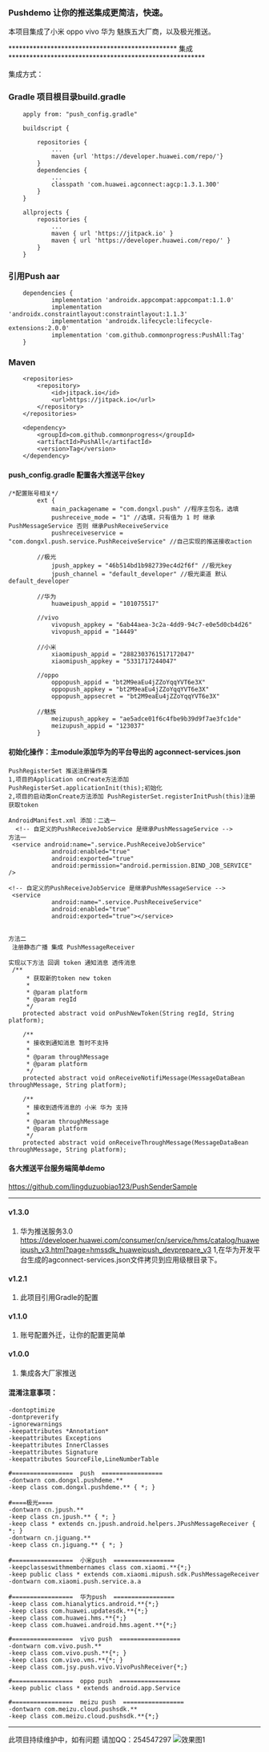 ###  Pushdemo 让你的推送集成更简洁，快速。

本项目集成了小米 oppo vivo 华为 魅族五大厂商，以及极光推送。

************************************************ 集成 ********************************************************

集成方式：

### Gradle 项目根目录build.gradle

```
    apply from: "push_config.gradle"
    
    buildscript {
    
        repositories {
            ...
            maven {url 'https://developer.huawei.com/repo/'}
        }
        dependencies {
            ...
            classpath 'com.huawei.agconnect:agcp:1.3.1.300'
        }
    }
    
 	allprojects {
		repositories {
			...
			maven { url 'https://jitpack.io' }
			maven { url 'https://developer.huawei.com/repo/' }
		}
	}

```
### 引用Push aar 
```
	dependencies {
            implementation 'androidx.appcompat:appcompat:1.1.0'
            implementation 'androidx.constraintlayout:constraintlayout:1.1.3'
            implementation 'androidx.lifecycle:lifecycle-extensions:2.0.0'
	        implementation 'com.github.commonprogress:PushAll:Tag'
	}

```
### Maven

```
	<repositories>
		<repository>
		    <id>jitpack.io</id>
		    <url>https://jitpack.io</url>
		</repository>
	</repositories>

```

```
	<dependency>
	    <groupId>com.github.commonprogress</groupId>
	    <artifactId>PushAll</artifactId>
	    <version>Tag</version>
	</dependency>

```

#### push_config.gradle 配置各大推送平台key
```
/*配置账号相关*/
        ext {
            main_packagename = "com.dongxl.push" //程序主包名，选填
            pushreceive_mode = "1" //选填，只有值为 1 时 继承PushMessageService 否则 继承PushReceiveService
            pushreceiveservice = "com.dongxl.push.service.PushReceiveService" //自己实现的推送接收action
            
        //极光
            jpush_appkey = "46b514bd1b982739ec4d2f6f" //极光key 
            jpush_channel = "default_developer" //极光渠道 默认default_developer
        
        //华为
            huaweipush_appid = "101075517"
        
        //vivo
            vivopush_appkey = "6ab44aea-3c2a-4dd9-94c7-e0e5d0cb4d26"
            vivopush_appid = "14449"
        
        //小米
            xiaomipush_appid = "2882303761517172047"
            xiaomipush_appkey = "5331717244047"
        
        //oppo
            oppopush_appid = "bt2M9eaEu4jZZoYqqYVT6e3X"
            oppopush_appkey = "bt2M9eaEu4jZZoYqqYVT6e3X"
            oppopush_appsecret = "bt2M9eaEu4jZZoYqqYVT6e3X"
        
        //魅族
            meizupush_appkey = "ae5adce01f6c4fbe9b39d9f7ae3fc1de"
            meizupush_appid = "123037"
        }

```

####  初始化操作：主module添加华为的平台导出的 agconnect-services.json

```
PushRegisterSet 推送注册操作类
1,项目的Application onCreate方法添加PushRegisterSet.applicationInit(this);初始化
2,项目的启动类onCreate方法添加 PushRegisterSet.registerInitPush(this)注册获取token

```

```
AndroidManifest.xml 添加：二选一
  <!-- 自定义的PushReceiveJobService 是继承PushMessageService -->
方法一
 <service android:name=".service.PushReceiveJobService"
            android:enabled="true"
            android:exported="true"
            android:permission="android.permission.BIND_JOB_SERVICE" />

<!-- 自定义的PushReceiveJobService 是继承PushMessageService -->
 <service
            android:name=".service.PushReceiveService"
            android:enabled="true"
            android:exported="true"></service>


方法二
 注册静态广播 集成 PushMessageReceiver

实现以下方法 回调 token 通知消息 透传消息 
 /**
     * 获取新的token new token
     *
     * @param platform
     * @param regId
     */
    protected abstract void onPushNewToken(String regId, String platform);

    /**
     * 接收到通知消息 暂时不支持
     *
     * @param throughMessage
     * @param platform
     */
    protected abstract void onReceiveNotifiMessage(MessageDataBean throughMessage, String platform);

    /**
     * 接收到透传消息的 小米 华为 支持
     *
     * @param throughMessage
     * @param platform
     */
    protected abstract void onReceiveThroughMessage(MessageDataBean throughMessage, String platform);

```

#### 各大推送平台服务端简单demo
https://github.com/lingduzuobiao123/PushSenderSample 

********************************************************************************************************
#### v1.3.0

1. 华为推送服务3.0
   https://developer.huawei.com/consumer/cn/service/hms/catalog/huaweipush_v3.html?page=hmssdk_huaweipush_devprepare_v3
   1,在华为开发平台生成的agconnect-services.json文件拷贝到应用级根目录下。

#### v1.2.1

1. 此项目引用Gradle的配置

#### v1.1.0

1. 账号配置外迁，让你的配置更简单

#### v1.0.0

1. 集成各大厂家推送


#### 混淆注意事项：

```
-dontoptimize
-dontpreverify
-ignorewarnings
-keepattributes *Annotation*
-keepattributes Exceptions
-keepattributes InnerClasses
-keepattributes Signature
-keepattributes SourceFile,LineNumberTable

#=================  push  =================
-dontwarn com.dongxl.pushdeme.**
-keep class com.dongxl.pushdeme.** { *; }

#====极光====
-dontwarn cn.jpush.**
-keep class cn.jpush.** { *; }
-keep class * extends cn.jpush.android.helpers.JPushMessageReceiver { *; }
-dontwarn cn.jiguang.**
-keep class cn.jiguang.** { *; }

#=================  小米push  =================
-keepclasseswithmembernames class com.xiaomi.**{*;}
-keep public class * extends com.xiaomi.mipush.sdk.PushMessageReceiver
-dontwarn com.xiaomi.push.service.a.a

#=================  华为push  =================
-keep class com.hianalytics.android.**{*;}
-keep class com.huawei.updatesdk.**{*;}
-keep class com.huawei.hms.**{*;}
-keep class com.huawei.android.hms.agent.**{*;}

#=================  vivo push  =================
-dontwarn com.vivo.push.**
-keep class com.vivo.push.**{*; }
-keep class com.vivo.vms.**{*; }
-keep class com.jsy.push.vivo.VivoPushReceiver{*;}

#=================  oppo push  =================
-keep public class * extends android.app.Service

#=================  meizu push  =================
-dontwarn com.meizu.cloud.pushsdk.**
-keep class com.meizu.cloud.pushsdk.**{*;}

```

********************************************************************************************************

此项目持续维护中，如有问题 请加QQ：254547297
![效果图1](img/C80925D365ADDABBC60EF71DE1C5B152.jpg)
